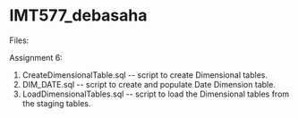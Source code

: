 # IMT577_debasaha


Files:

Assignment 6:
1. CreateDimensionalTable.sql -- script to create Dimensional tables. 
2. DIM_DATE.sql -- script to create and populate Date Dimension table. 
3. LoadDimensionalTables.sql -- script to load the Dimensional tables from the staging tables. 
